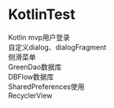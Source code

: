 # KotlinTest

Kotlin mvp用户登录  
自定义dialog、dialogFragment  
侧滑菜单  
GreenDao数据库  
DBFlow数据库  
SharedPreferences使用  
RecyclerView  
